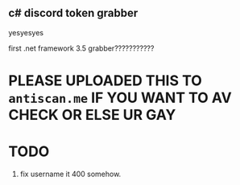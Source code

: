 ## c# discord token grabber
yesyesyes

first .net framework 3.5 grabber???????????

# PLEASE UPLOADED THIS TO `antiscan.me` IF YOU WANT TO AV CHECK OR ELSE UR GAY

# TODO
1. fix username it 400 somehow.

